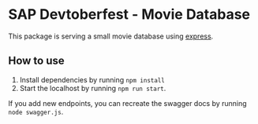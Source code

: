 # SAP Devtoberfest - Movie Database

This package is serving a small movie database using [express](https://expressjs.com/).

## How to use

1. Install dependencies by running `npm install`
2. Start the localhost by running `npm run start`.

If you add new endpoints, you can recreate the swagger docs by running `node swagger.js`.
